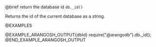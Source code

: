 

@brief return the database id
`db._id()`

Returns the id of the current database as a string.

@EXAMPLES

@EXAMPLE_ARANGOSH_OUTPUT{dbId}
  require("@arangodb").db._id();
@END_EXAMPLE_ARANGOSH_OUTPUT

